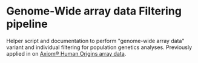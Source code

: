 # Genome-Wide array data Filtering pipeline
Helper script and documentation to perform "genome-wide array data" variant and individual filtering for population genetics analyses. Previously applied in  on [Axiom® Human Origins array data](http://www.affymetrix.com/support/technical/byproduct.affx?product=Axiom_GW_HuOrigin).  
